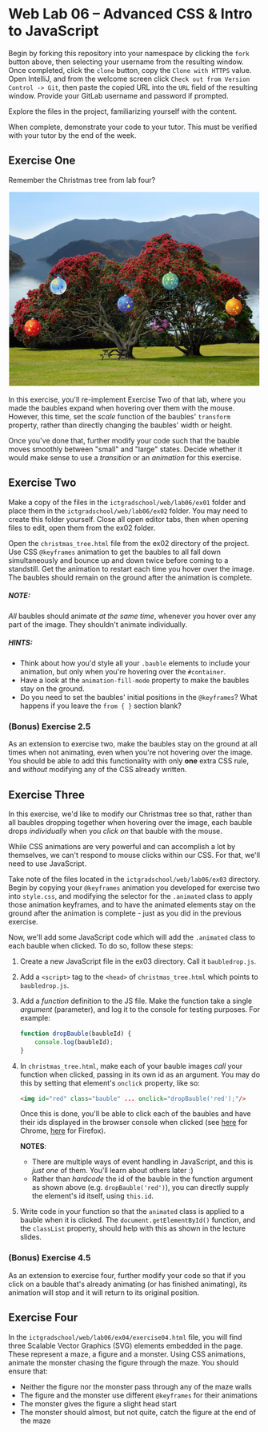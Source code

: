 Web Lab 06 &ndash; Advanced CSS & Intro to JavaScript
==========

Begin by forking this repository into your namespace by clicking the ```fork``` button above, then selecting your username from the resulting window. Once completed, click the ```clone``` button, copy the ```Clone with HTTPS``` value. Open IntelliJ, and from the welcome screen click ```Check out from Version Control -> Git```, then paste the copied URL into the ```URL``` field of the resulting window. Provide your GitLab username and password if prompted.

Explore the files in the project, familiarizing yourself with the content.

When complete, demonstrate your code to your tutor. This must be verified with your tutor by the end of the week.

Exercise One
----------

Remember the Christmas tree from lab four?

![](./spec/ex01-screenshot.png)

In this exercise, you'll re-implement Exercise Two of that lab, where you made the baubles expand when hovering over them with the mouse. However, this time, set the *scale* function of the baubles' ```transform``` property, rather than directly changing the baubles' width or height.

Once you've done that, further modify your code such that the bauble moves smoothly between "small" and "large" states. Decide whether it would make sense to use a *transition* or an *animation* for this exercise.


Exercise Two
----------

Make a copy of the files in the ```ictgradschool/web/lab06/ex01``` folder and place them in the ```ictgradschool/web/lab06/ex02``` folder. You may need to create this folder yourself. Close all open editor tabs, then when opening files to edit, open them from the ex02 folder.

Open the ```christmas_tree.html``` file from the ex02 directory of the project. Use CSS ```@keyframes``` animation to get the baubles to all fall down simultaneously and bounce up and down twice before coming to a standstill. Get the animation to restart each time you hover over the image. The baubles should remain on the ground after the animation is complete.

##### NOTE:
*All* baubles should animate *at the same time*, whenever you hover over any part of the image. They shouldn't animate individually.

##### HINTS:
- Think about how you'd style all your ```.bauble``` elements to include your animation, but only when you're hovering over the ```#container```.
- Have a look at the ```animation-fill-mode``` property to make the baubles stay on the ground.
- Do you need to set the baubles' initial positions in the ```@keyframes```? What happens if you leave the ```from { }``` section blank?

### (Bonus) Exercise 2.5
As an extension to exercise two, make the baubles stay on the ground at all times when not animating, even when you're not hovering over the image. You should be able to add this functionality with only **one** extra CSS rule, and *without* modifying any of the CSS already written.


Exercise Three
----------

In this exercise, we'd like to modify our Christmas tree so that, rather than all baubles dropping together when hovering over the image, each bauble drops *individually* when you *click on* that bauble with the mouse.

While CSS animations are very powerful and can accomplish a lot by themselves, we can't respond to mouse clicks within our CSS. For that, we'll need to use JavaScript.

Take note of the files located in the ```ictgradschool/web/lab06/ex03``` directory. Begin by copying your ```@keyframes``` animation you developed for exercise two into ```style.css```, and modifying the selector for the ```.animated``` class to apply those animation keyframes, and to have the animated elements stay on the ground after the animation is complete - just as you did in the previous exercise.

Now, we'll add some JavaScript code which will add the ```.animated``` class to each bauble when clicked. To do so, follow these steps:

1. Create a new JavaScript file in the ex03 directory. Call it ```baubledrop.js```.
2. Add a ```<script>``` tag to the ```<head>``` of ```christmas_tree.html``` which points to ```baubledrop.js```.
3. Add a *function* definition to the JS file. Make the function take a single *argument* (parameter), and log it to the console for testing purposes. For example:

    ```js
    function dropBauble(baubleId) {
        console.log(baubleId);
    }
    ```

4. In ```christmas_tree.html```, make each of your bauble images *call* your function when clicked, passing in its own id as an argument. You may do this by setting that element's ```onclick``` property, like so:

    ```html
    <img id="red" class="bauble" ... onclick="dropBauble('red');"/>
    ```
    
    Once this is done, you'll be able to click each of the baubles and have their ids displayed in the browser console when clicked (see [here](https://developers.google.com/web/tools/chrome-devtools/console/) for Chrome, [here](https://developer.mozilla.org/en-US/docs/Tools/Browser_Console) for Firefox).
    
    **NOTES**:
    - There are multiple ways of event handling in JavaScript, and this is *just one* of them. You'll learn about others later :)
    - Rather than *hardcode* the id of the bauble in the function argument as shown above (e.g. ```dropBauble('red')```), you can directly supply the element's id itself, using ```this.id```.
    
5. Write code in your function so that the ```animated``` class is applied to a bauble when it is clicked. The ```document.getElementById()``` function, and the ```classList``` property, should help with this as shown in the lecture slides.

### (Bonus) Exercise 4.5
As an extension to exercise four, further modify your code so that if you click on a bauble that's already animating (or has finished animating), its animation will stop and it will return to its original position.


Exercise Four
----------

In the ```ictgradschool/web/lab06/ex04/exercise04.html``` file, you will find three Scalable Vector Graphics (SVG) elements embedded in the page. These represent a maze, a figure and a monster. Using CSS animations, animate the monster chasing the figure through the maze. You should ensure that:
- Neither the figure nor the monster pass through any of the maze walls
- The figure and the monster use different ```@keyframes``` for their animations
- The monster gives the figure a slight head start
- The monster should almost, but not quite, catch the figure at the end of the maze
